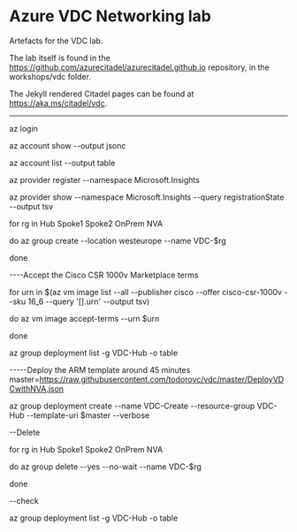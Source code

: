 # Azure VDC Networking lab

Artefacts for the VDC lab.

The lab itself is found in the <https://github.com/azurecitadel/azurecitadel.github.io> repository, in the workshops/vdc folder.

The Jekyll rendered Citadel pages can be found at <https://aka.ms/citadel/vdc>.

-----------------
az login

az account show --output jsonc

az account list --output table

az provider register --namespace Microsoft.Insights

az provider show --namespace Microsoft.Insights --query registrationState --output tsv

for rg in Hub Spoke1 Spoke2 OnPrem NVA

do az group create --location westeurope --name VDC-$rg

done

----Accept the Cisco CSR 1000v Marketplace terms

for urn in $(az vm image list --all --publisher cisco --offer cisco-csr-1000v --sku 16_6 --query '[].urn' --output tsv)

do az vm image accept-terms --urn $urn

done

az group deployment list -g VDC-Hub -o table

-----Deploy the ARM template  around 45 minutes
master=https://raw.githubusercontent.com/todorovc/vdc/master/DeployVDCwithNVA.json

az group deployment create --name VDC-Create --resource-group VDC-Hub --template-uri $master --verbose



--Delete

for rg in Hub Spoke1 Spoke2 OnPrem NVA

do az group delete --yes --no-wait --name VDC-$rg

done


--check

az group deployment list -g VDC-Hub -o table
